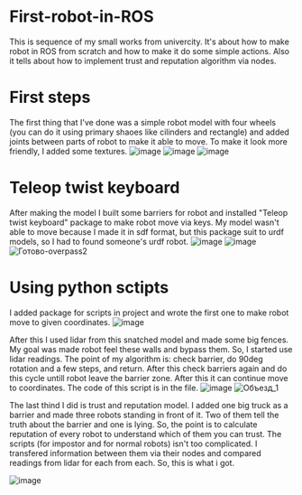 # First-robot-in-ROS
This is sequence of my small works from univercity. It's about how to make robot in ROS from scratch and how to make it do some simple actions. Also it tells about how to implement trust and reputation algorithm via nodes.

# First steps
The first thing that I've done was a simple robot model with four wheels (you can do it using primary shaoes like cilinders and rectangle) and added joints between parts of robot to make it able to move. To make it look more friendly, I added some textures.
![image](https://github.com/pipopolam-03/First-robot-in-ROS/assets/69760973/63f0e61c-99d8-44a3-9510-6e074e0b5965)
![image](https://github.com/pipopolam-03/First-robot-in-ROS/assets/69760973/cd386fcf-baeb-459d-849b-6ad790a57650)
![image](https://github.com/pipopolam-03/First-robot-in-ROS/assets/69760973/6f705baa-a961-46a2-8732-5589e6b929b5)


# Teleop twist keyboard
After making the model I built some barriers for robot and installed "Teleop twist keyboard" package to make robot move via keys. My model wasn't able to move because I made it in sdf format, but this package suit to urdf models, so I had to found someone's urdf robot. 
![image](https://github.com/pipopolam-03/First-robot-in-ROS/assets/69760973/7cdb2f24-33c5-4a4e-90e4-dac61f0c041b)
![image](https://github.com/pipopolam-03/First-robot-in-ROS/assets/69760973/12c2b4a4-5ad9-459b-8450-20744e7484f7)
![Готово-overpass2](https://github.com/pipopolam-03/First-robot-in-ROS/assets/69760973/c0cd97e9-cd41-45c9-839a-c017570055d5)


# Using python sctipts
I added package for scripts in project and wrote the first one to make robot move to given coordinates. 
![image](https://github.com/pipopolam-03/First-robot-in-ROS/assets/69760973/6fe53067-830a-41be-b489-3334665d48c1)


After this I used lidar from this snatched model and made some big fences. My goal was made robot feel these walls and bypass them. So, I started use lidar readings. The point of my algorithm is: check barrier, do 90deg rotation and a few steps, and return. After this check barriers again and do this cycle untill robot leave the barrier zone. After this it can continue move to coordinates. The code of this script is in the file.
![image](https://github.com/pipopolam-03/First-robot-in-ROS/assets/69760973/a0a94016-cda3-4395-92a3-0673ca5584a0)
![Объезд_1](https://github.com/pipopolam-03/First-robot-in-ROS/assets/69760973/bc5b69ac-9c96-4e8d-abfc-d2eb0e0b28b4)

The last thind I did is trust and reputation model. I added one big truck as a barrier and made three robots standing in front of it. Two of them tell the truth about the barrier and one is lying. So, the point is to calculate reputation of every robot to understand which of them you can trust. The scripts (for impostor and for normal robots) isn't too complicated. I transfered information between them via their nodes and compared readings from lidar for each from each. So, this is what i got.

![image](https://github.com/pipopolam-03/First-robot-in-ROS/assets/69760973/a2c2c6ef-4207-4fee-b5dd-529b2d5abdeb)


